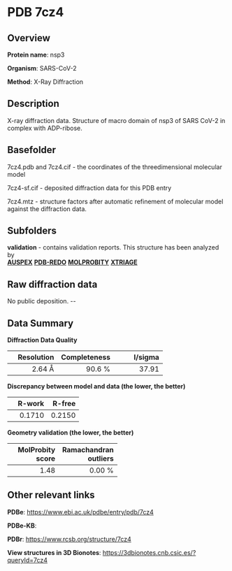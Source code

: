 # PDB 7cz4

## Overview

**Protein name**: nsp3

**Organism**: SARS-CoV-2

**Method**: X-Ray Diffraction

## Description

X-ray diffraction data. Structure of macro domain of nsp3 of SARS CoV-2 in complex with ADP-ribose.

## Basefolder

7cz4.pdb and 7cz4.cif - the coordinates of the threedimensional molecular model

7cz4-sf.cif - deposited diffraction data for this PDB entry

7cz4.mtz - structure factors after automatic refinement of molecular model against the diffraction data.

## Subfolders





**validation** - contains validation reports. This structure has been analyzed by <br>[**AUSPEX**](https://github.com/thorn-lab/coronavirus_structural_task_force/tree/master/pdb/nsp3/SARS-CoV-2/7cz4/validation/auspex) [**PDB-REDO**](https://github.com/thorn-lab/coronavirus_structural_task_force/tree/master/pdb/nsp3/SARS-CoV-2/7cz4/validation/pdb-redo) [**MOLPROBITY**](https://github.com/thorn-lab/coronavirus_structural_task_force/tree/master/pdb/nsp3/SARS-CoV-2/7cz4/validation/molprobity) [**XTRIAGE**](https://github.com/thorn-lab/coronavirus_structural_task_force/blob/master/pdb/nsp3/SARS-CoV-2/7cz4/validation/Xtriage_output.log)  



## Raw diffraction data

No public deposition. --<br> 

## Data Summary
**Diffraction Data Quality**

|   | Resolution | Completeness| I/sigma |
|---|-------------:|----------------:|--------------:|
|   |2.64 Å|90.6  %|<img width=50/>37.91|

**Discrepancy between model and data (the lower, the better)**

|   | **R-work**| **R-free**   
|---|-------------:|----------------:|           
||  0.1710|  0.2150|

**Geometry validation (the lower, the better)**

|   |**MolProbity<br>score**| **Ramachandran<br>outliers** 
|---|-------------:|----------------:|
||  1.48|  0.00 %|

 

 



## Other relevant links 
**PDBe**:  https://www.ebi.ac.uk/pdbe/entry/pdb/7cz4

**PDBe-KB**:  
 
**PDBr**: https://www.rcsb.org/structure/7cz4 

**View structures in 3D Bionotes**: https://3dbionotes.cnb.csic.es/?queryId=7cz4

